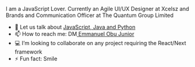  I am a JavaScript Lover. Currently an Agile UI/UX Designer at Xcelsz and Brands and Communication Officer at The Quantum Group Limited 

- 💬 Let us talk about <a href=" ">JavaScript, Java and Python</a>
- 📫 How to reach me: DM<a href="mailto:obu.junior.emmanuel@gmail.com"> Emmanuel Obu Junior</a>
- 💻 I’m looking to collaborate on any project requiring the React/Next framework
- ⚡ Fun fact: Smile


